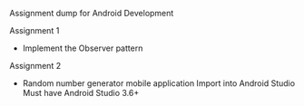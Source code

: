 Assignment dump for Android Development

Assignment 1
*    Implement the Observer pattern



Assignment 2
*    Random number generator mobile application
     Import into Android Studio
     Must have Android Studio 3.6+
